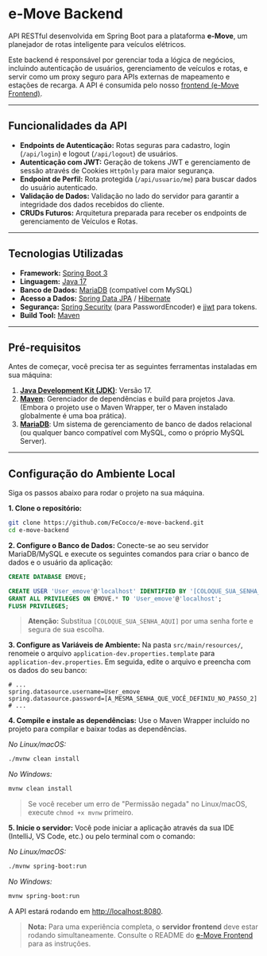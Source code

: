 # e-Move Backend

API RESTful desenvolvida em Spring Boot para a plataforma **e-Move**, um planejador de rotas inteligente para veículos elétricos.

Este backend é responsável por gerenciar toda a lógica de negócios, incluindo autenticação de usuários, gerenciamento de veículos e rotas, e servir como um proxy seguro para APIs externas de mapeamento e estações de recarga. A API é consumida pelo nosso [frontend (e-Move Frontend)](https://github.com/FeCocco/e-move-frontend).

---

## Funcionalidades da API

* **Endpoints de Autenticação:** Rotas seguras para cadastro, login (`/api/login`) e logout (`/api/logout`) de usuários.
* **Autenticação com JWT:** Geração de tokens JWT e gerenciamento de sessão através de Cookies `HttpOnly` para maior segurança.
* **Endpoint de Perfil:** Rota protegida (`/api/usuario/me`) para buscar dados do usuário autenticado.
* **Validação de Dados:** Validação no lado do servidor para garantir a integridade dos dados recebidos do cliente.
* **CRUDs Futuros:** Arquitetura preparada para receber os endpoints de gerenciamento de Veículos e Rotas.

---

## Tecnologias Utilizadas

* **Framework:** [Spring Boot 3](https://spring.io/projects/spring-boot)
* **Linguagem:** [Java 17](https://www.oracle.com/java/technologies/javase/jdk17-archive-downloads.html)
* **Banco de Dados:** [MariaDB](https://mariadb.org/) (compatível com MySQL)
* **Acesso a Dados:** [Spring Data JPA](https://spring.io/projects/spring-data-jpa) / [Hibernate](https://hibernate.org/)
* **Segurança:** [Spring Security](https://spring.io/projects/spring-security) (para PasswordEncoder) e [jjwt](https://github.com/jwtk/jjwt) para tokens.
* **Build Tool:** [Maven](https://maven.apache.org/)

---

## Pré-requisitos

Antes de começar, você precisa ter as seguintes ferramentas instaladas em sua máquina:

1.  **[Java Development Kit (JDK)](https://www.oracle.com/java/technologies/javase/jdk17-archive-downloads.html)**: Versão 17.
2.  **[Maven](https://maven.apache.org/download.cgi)**: Gerenciador de dependências e build para projetos Java. (Embora o projeto use o Maven Wrapper, ter o Maven instalado globalmente é uma boa prática).
3.  **[MariaDB](https://mariadb.org/download/)**: Um sistema de gerenciamento de banco de dados relacional (ou qualquer banco compatível com MySQL, como o próprio MySQL Server).

---

## Configuração do Ambiente Local

Siga os passos abaixo para rodar o projeto na sua máquina.

**1. Clone o repositório:**
```bash
git clone https://github.com/FeCocco/e-move-backend.git
cd e-move-backend
```

**2. Configure o Banco de Dados:**
Conecte-se ao seu servidor MariaDB/MySQL e execute os seguintes comandos para criar o banco de dados e o usuário da aplicação:

```sql
CREATE DATABASE EMOVE;

CREATE USER 'User_emove'@'localhost' IDENTIFIED BY '[COLOQUE_SUA_SENHA_AQUI]';
GRANT ALL PRIVILEGES ON EMOVE.* TO 'User_emove'@'localhost';
FLUSH PRIVILEGES;
```
> **Atenção:** Substitua `[COLOQUE_SUA_SENHA_AQUI]` por uma senha forte e segura de sua escolha.

**3. Configure as Variáveis de Ambiente:**
Na pasta `src/main/resources/`, renomeie o arquivo `application-dev.properties.template` para `application-dev.properties`. Em seguida, edite o arquivo e preencha com os dados do seu banco:

```properties
# ...
spring.datasource.username=User_emove
spring.datasource.password=[A_MESMA_SENHA_QUE_VOCÊ_DEFINIU_NO_PASSO_2]
# ...
```

**4. Compile e instale as dependências:**
Use o Maven Wrapper incluído no projeto para compilar e baixar todas as dependências.

*No Linux/macOS:*
```bash
./mvnw clean install
```

*No Windows:*
```bash
mvnw clean install
```
> Se você receber um erro de "Permissão negada" no Linux/macOS, execute `chmod +x mvnw` primeiro.

**5. Inicie o servidor:**
Você pode iniciar a aplicação através da sua IDE (IntelliJ, VS Code, etc.) ou pelo terminal com o comando:

*No Linux/macOS:*
```bash
./mvnw spring-boot:run
```

*No Windows:*
```bash
mvnw spring-boot:run
```

A API estará rodando em [http://localhost:8080](http://localhost:8080).

> **Nota:** Para uma experiência completa, o **servidor frontend** deve estar rodando simultaneamente. Consulte o README do [e-Move Frontend](https://github.com/FeCocco/e-Move/tree/main/e-move-frontend) para as instruções.
